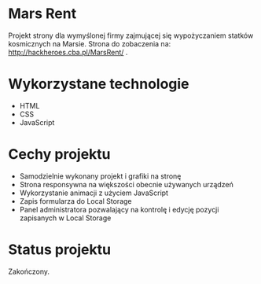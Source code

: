 # Mars Rent
Projekt strony dla wymyślonej firmy zajmującej się wypożyczaniem statków kosmicznych na Marsie. 
Strona do zobaczenia na: http://hackheroes.cba.pl/MarsRent/ .
# Wykorzystane technologie
* HTML
* CSS
* JavaScript

# Cechy projektu
* Samodzielnie wykonany projekt i grafiki na stronę 
* Strona responsywna na większości obecnie używanych urządzeń 
* Wykorzystanie animacji z użyciem JavaScript
* Zapis formularza do Local Storage 
* Panel administratora pozwalający na kontrolę i edycję pozycji zapisanych w Local Storage 

# Status projektu
Zakończony. 
